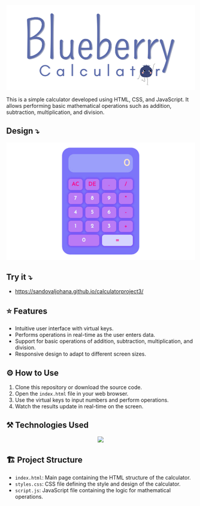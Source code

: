 
![Blueberry-calculator](public/src/images/Blueberry.png)

This is a simple calculator developed using HTML, CSS, and JavaScript. It allows performing basic mathematical operations such as addition, subtraction, multiplication, and division.

## Design ⤵
![calculator](public/src/images/calculator.png)

## Try it ⤵

- https://sandovaljohana.github.io/calculatorproject3/

## ⭐ Features

- Intuitive user interface with virtual keys.
- Performs operations in real-time as the user enters data.
- Support for basic operations of addition, subtraction, multiplication, and division.
- Responsive design to adapt to different screen sizes.

## ⚙ How to Use 

1. Clone this repository or download the source code.
2. Open the `index.html` file in your web browser.
3. Use the virtual keys to input numbers and perform operations.
4. Watch the results update in real-time on the screen.

## ⚒ Technologies Used


<p align="center">
  <a href="https://skillicons.dev">
    <img src="https://skillicons.dev/icons?i=git,github,figma,html,css,js" />
  </a>
</p>


## 🏗 Project Structure

- `index.html`: Main page containing the HTML structure of the calculator.
- `styles.css`: CSS file defining the style and design of the calculator.
- `script.js`: JavaScript file containing the logic for mathematical operations.
  


